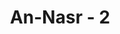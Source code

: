 ---
title: "An-Nasr - 2"
no: 2
arabic_no: ٢
ayah: وَرَاَيْتَ النَّاسَ يَدْخُلُوْنَ فِيْ دِيْنِ اللّٰهِ اَفْوَاجًاۙ
translation: "dan engkau melihat manusia berbondong-bondong masuk agama Allah,"
tafsir: "Dalam ayat-ayat ini, Allah memerintahkan apa yang harus dilakukan Nabi Muhammad pada saat pembebasan Mekah, yaitu apabila ia telah melihat pertolongan Allah terhadap agama-Nya telah tiba, dengan kekalahan orang-orang musyrik dan kemenangan di pihak Nabi, dan melihat pula orang-orang masuk agama Allah beramai-ramai dan berduyun-duyun, bukan perseorangan sebagaimana halnya pada permulaan dakwah.\n\nOrang-orang Arab berkata, \"Manakala Muhammad menang atas penduduk Mekah yang mana Allah telah selamatkan mereka dari pasukan bergajah, maka kalian tidak berdaya melawannya.\" Akhirnya mereka masuk Islam berduyun-duyun, berkelompok-kelompok dan satu kelompok 40 orang."
---